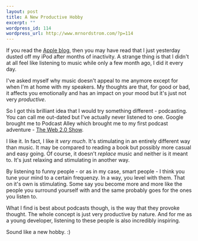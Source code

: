 ```yaml
--- 
layout: post
title: A New Productive Hobby
excerpt: ""
wordpress_id: 114
wordpress_url: http://www.mrnordstrom.com/?p=114
---
```

If you read the <a href="http://www.appleare.com/2008/06/18/first-impressions-of-podcasts-in-contrast">Apple blog</a>, then you may have read that I just yesterday dusted off my iPod after months of inactivity. A strange thing is that I didn't at all feel like listening to music while only a few month ago, I did it every day.

I've asked myself why music doesn't appeal to me anymore except for when I'm at home with my speakers. My thoughts are that, for good or bad, it affects you emotionally and has an impact on your mood but it's just not very <em>productive</em>.

So I got this brilliant idea that I would try something different - podcasting. You can call me out-dated but I've actually never listened to one. Google brought me to Podcast Alley which brought me to my first podcast adventure - <a href="http://www.web20show.com/">The Web 2.0 Show</a>.

I like it. In fact, I like it <em>very much</em>. It's stimulating in an entirely different way than music. It may be compared to reading a book but possibly more casual and easy going. Of course, it doesn't <em>replace</em> music and neither is it meant to. It's just relaxing and stimulating in another way.

By listening to funny people - or as in my case, smart people - I think you tune your mind to a certain frequenzy. In a way, you level with them. That on it's own is stimulating. Some say you become more and more like the people you surround yourself with and the same probably goes for the ones you listen to.

What I find is best about podcasts though, is the way that they provoke thought. The whole concept is just very productive by nature. And for me as a young developer, listening to these people is also incredibly inspiring.

Sound like a new hobby. :)
